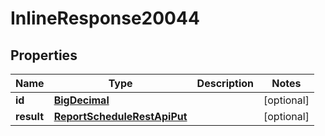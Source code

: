 # InlineResponse20044

## Properties
Name | Type | Description | Notes
------------ | ------------- | ------------- | -------------
**id** | [**BigDecimal**](BigDecimal.md) |  |  [optional]
**result** | [**ReportScheduleRestApiPut**](ReportScheduleRestApiPut.md) |  |  [optional]
